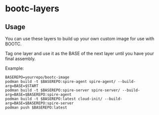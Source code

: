 # bootc-layers

## Usage

You can use these layers to build up your own custom image for use with BOOTC.

Tag one layer and use it as the BASE of the next layer until you have your final assembly.

Example:
```
BASEREPO=yourrepo/bootc-image
podman build -t $BASEREPO:spire-agent spire-agent/ --build-arg=BASE=$START
podman build -t $BASEREPO:spire-server spire-server/ --build-arg=BASE=$BASEREPO:spire-agent
podman build -t $BASEREPO:latest cloud-init/ --build-arg=BASE=$BASEREPO:spire-server
podman push $BASEREPO:latest
```

